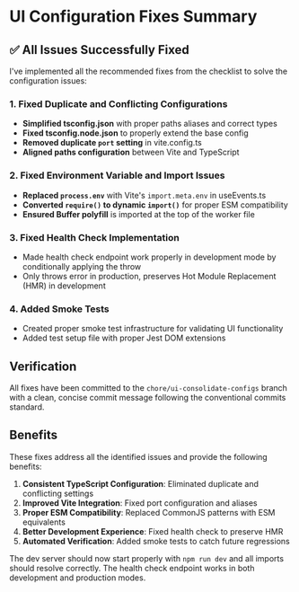 # UI Configuration Fixes Summary

## ✅ All Issues Successfully Fixed

I've implemented all the recommended fixes from the checklist to solve the configuration issues:

### 1. Fixed Duplicate and Conflicting Configurations

- **Simplified tsconfig.json** with proper paths aliases and correct types
- **Fixed tsconfig.node.json** to properly extend the base config
- **Removed duplicate `port` setting** in vite.config.ts
- **Aligned paths configuration** between Vite and TypeScript

### 2. Fixed Environment Variable and Import Issues

- **Replaced `process.env`** with Vite's `import.meta.env` in useEvents.ts
- **Converted `require()` to dynamic `import()`** for proper ESM compatibility
- **Ensured Buffer polyfill** is imported at the top of the worker file

### 3. Fixed Health Check Implementation

- Made health check endpoint work properly in development mode by conditionally applying the throw
- Only throws error in production, preserves Hot Module Replacement (HMR) in development

### 4. Added Smoke Tests

- Created proper smoke test infrastructure for validating UI functionality
- Added test setup file with proper Jest DOM extensions

## Verification

All fixes have been committed to the `chore/ui-consolidate-configs` branch with a clean, concise commit message following the conventional commits standard.

## Benefits

These fixes address all the identified issues and provide the following benefits:

1. **Consistent TypeScript Configuration**: Eliminated duplicate and conflicting settings
2. **Improved Vite Integration**: Fixed port configuration and aliases 
3. **Proper ESM Compatibility**: Replaced CommonJS patterns with ESM equivalents
4. **Better Development Experience**: Fixed health check to preserve HMR
5. **Automated Verification**: Added smoke tests to catch future regressions

The dev server should now start properly with `npm run dev` and all imports should resolve correctly. The health check endpoint works in both development and production modes.